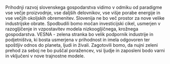 Prihodnji razvoj slovenskega gospodarstva vidimo v odmiku od paradigme vse večje proizvodnje, vse daljših delovnikov, vse višje porabe energije in vse večjih okoljskih obremenitev. Slovenija ne bo več prostor za nove velike industrijske obrate. Spodbudili bomo močan investicijski cikel, usmerjen v razogljičenje in vzpostavitev modela nizkoogljičnega, krožnega gospodarstva. VESNA - zelena stranka bo velik podpornik industrije in podjetništva, ki bosta usmerjena v prihodnost in imela odgovoren ter spoštljiv odnos do planeta, ljudi in živali. Zagotovili bomo, da nujni zeleni prehod za seboj ne bo puščal poražencev, vsi ljudje in zaposleni bodo varni in vključeni v nove trajnostne modele.
